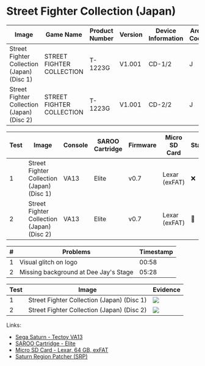# Street Fighter Collection (Japan)

| Image                                      | Game Name                 | Product Number | Version | Device Information | Area Code | Peripheral Code |
| ------------------------------------------ | ------------------------- | -------------- | ------- | ------------------ | --------- | --------------- |
| Street Fighter Collection (Japan) (Disc 1) | STREET FIGHTER COLLECTION | T-1223G        | V1.001  | CD-1/2             | J         | J               |
| Street Fighter Collection (Japan) (Disc 2) | STREET FIGHTER COLLECTION | T-1223G        | V1.001  | CD-2/2             | J         | J               |

| Test | Image                                      | Console | SAROO Cartridge | Firmware | Micro SD Card | Status | Time Played | Info               |
| ---- | ------------------------------------------ | ------- | --------------- | -------- | ------------- | ------ | ----------- | ------------------ |
| 1    | Street Fighter Collection (Japan) (Disc 1) | VA13    | Elite           | v0.7     | Lexar (exFAT) | :x:    | 50 minutes  | 1 Star Difficulty  |
| 2    | Street Fighter Collection (Japan) (Disc 2) | VA13    | Elite           | v0.7     | Lexar (exFAT) | :100:  | 21 minutes  | 2 Stars Difficulty |

| #   | Problems                              | Timestamp |
| --- | ------------------------------------- | --------- |
| 1   | Visual glitch on logo                 | 00:58     |
| 2   | Missing background at Dee Jay's Stage | 05:28     |

| Test | Image                                      | Evidence                                                                                         |
| ---- | ------------------------------------------ | ------------------------------------------------------------------------------------------------ |
| 1    | Street Fighter Collection (Japan) (Disc 1) | [![](https://img.youtube.com/vi/AfVqiJ0jbCs/0.jpg)](https://www.youtube.com/watch?v=AfVqiJ0jbCs) |
| 2    | Street Fighter Collection (Japan) (Disc 2) | [![](https://img.youtube.com/vi/IAsNey5dcyA/0.jpg)](https://www.youtube.com/watch?v=IAsNey5dcyA) |

Links:

- [Sega Saturn - Tectoy VA13](../../../../Info/Consoles/VA13/README.md)
- [SAROO Cartridge - Elite](../../../../Info/Cartridges/GuangzhouSanStarOnlineShop/1.6/README.md)
- [Micro SD Card - Lexar, 64 GB, exFAT](../../../../Info/SdCards/Lexar/64GB/exfat/README.md)
- [Saturn Region Patcher (SRP)](https://segaxtreme.net/resources/saturn-region-patcher.81/download)
